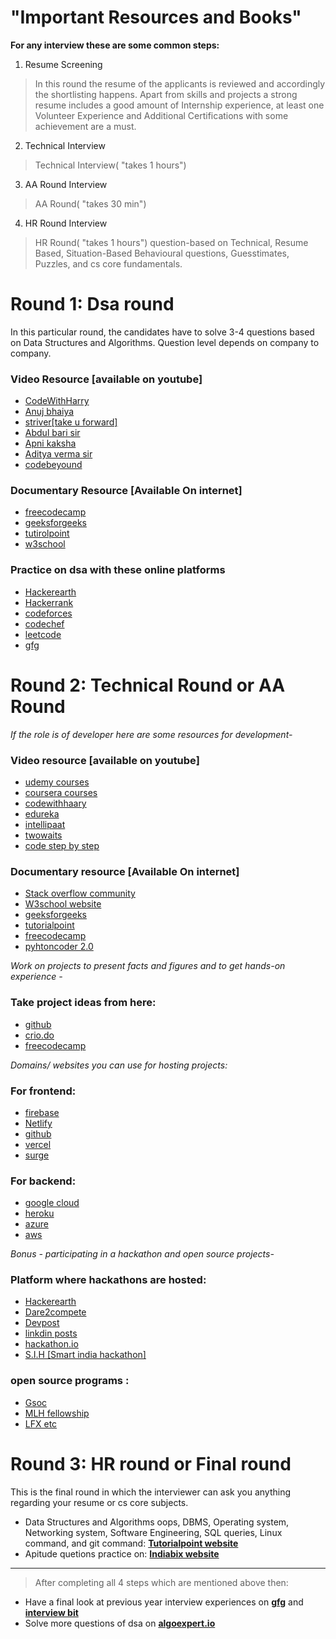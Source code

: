 # **"Important Resources and Books"**

**For any interview these are some common steps:**

1. Resume Screening
>In this round the resume of the applicants is reviewed and accordingly the shortlisting happens. 
Apart from skills and projects a strong resume includes a good amount of Internship experience, at least one Volunteer Experience and Additional Certifications with some achievement are a must.

2. Technical  Interview
>Technical Interview( "takes 1 hours")


3. AA Round Interview
>AA Round( "takes 30 min")

4. HR Round Interview
>HR Round( "takes 1 hours")
question-based on Technical, Resume Based, Situation-Based Behavioural questions, Guesstimates, Puzzles, and cs core fundamentals.


# Round 1: Dsa round

In this particular round, the candidates have to solve 3-4 questions based on Data Structures and Algorithms. Question level depends on company to company.

### Video Resource [available on youtube]
* [CodeWithHarry](https://www.youtube.com/c/CodeWithHarry)
* [Anuj bhaiya](https://www.youtube.com/c/AnujBhaiya)
* [striver[take u forward]](https://www.youtube.com/c/takeUforward)
* [Abdul bari sir](https://www.youtube.com/channel/UCZCFT11CWBi3MHNlGf019nw)
* [Apni kaksha](https://www.youtube.com/channel/UCF7BExjT2zH_mmyqOB139Dg)
* [Aditya verma sir](https://www.youtube.com/c/AdityaVermaTheProgrammingLord)
* [codebeyound](https://www.youtube.com/c/CodeBeyond)

### Documentary Resource [Available On internet]
* [freecodecamp](https://www.freecodecamp.org/)
* [geeksforgeeks](https://www.geeksforgeeks.org/)
* [tutirolpoint](https://www.tutorialspoint.com/index.htm)
* [w3school](https://www.w3schools.com/)

### Practice on dsa with these online platforms
* [Hackerearth](https://www.hackerearth.com/)
* [Hackerrank](https://www.hackerrank.com/)
* [codeforces](https://codeforces.com/)
* [codechef](https://www.codechef.com/)
* [leetcode](https://leetcode.com/)
* [gfg](https://www.geeksforgeeks.org/)

# Round 2: Technical Round or AA Round

<i> If the role is of developer here are some resources for development- </i>

### Video resource [available on youtube]

* [udemy courses](https://www.udemy.com/?deal_code=&utm_term=Homepage&utm_content=Textlink&utm_campaign=Rakuten-default&ranMID=39197&ranEAID=%2F68Yt01SgtI&ranSiteID=_68Yt01SgtI-IyHQcQ0vUgslxO93sgRjmw&LSNPUBID=%2F68Yt01SgtI&utm_source=aff-campaign&utm_medium=udemyads)
* [coursera courses](https://www.coursera.org/professional-certificates/sas-programming?utm_source=gg&utm_medium=sem&utm_campaign=37-SAS-Programmer-IN&utm_content=37-SAS-Programmer-IN&campaignid=12737601544&adgroupid=123746533387&device=c&keyword=coursera%20programming&matchtype=b&network=g&devicemodel=&adpostion=&creativeid=514091947388&hide_mobile_promo&gclid=Cj0KCQjw8eOLBhC1ARIsAOzx5cFkGZHA-hwrpMvV1vXE02gJKj3YwEzpL8ai0bi4jyjFbAx7vdeOqXcaAt74EALw_wcB)
* [codewithhaary](https://www.youtube.com/c/CodeWithHarry)
* [edureka](https://www.youtube.com/c/edurekaIN)
* [intellipaat](https://www.youtube.com/c/Intellipaat)
* [twowaits](https://www.youtube.com/c/Twowaits)
* [code step by step](https://www.youtube.com/channel/UCvHX2bCZG2m9ddUhwxudKYA)

### Documentary resource [Available On internet]
 
* [Stack overflow community](https://stackoverflow.com/)
* [W3school website](https://www.w3schools.com/)
* [geeksforgeeks](https://www.geeksforgeeks.org/)
* [tutorialpoint](https://www.tutorialspoint.com/index.htm)
* [freecodecamp](https://www.freecodecamp.org/)
* [pyhtoncoder 2.0](https://www.python.org/download/releases/2.0/)

<i> Work on projects to present facts and figures and to get hands-on experience - </i>
 
### Take project ideas from here:
 
* [github](https://github.com/)
* [crio.do](https://www.crio.do/)
* [freecodecamp](https://www.freecodecamp.org/)

<i> Domains/ websites you can use for hosting projects: </i>
 
### For frontend:
 
* [firebase](https://firebase.google.com/)
* [Netlify](https://www.netlify.com/)
* [github](https://github.com/)
* [vercel](https://vercel.com/)
* [surge](https://www.surgeahead.com/)
 
### For backend:
 
* [google cloud](https://cloud.google.com/gcp/?utm_source=google&utm_medium=cpc&utm_campaign=japac-IN-all-en-dr-bkws-all-super-trial-e-dr-1009882&utm_content=text-ad-none-none-DEV_c-CRE_498747252452-ADGP_Hybrid%20%7C%20BKWS%20-%20EXA%20%7C%20Txt%20~%20GCP%20~%20General_google%20cloud-KWID_43700023274811608-kwd-296530647816&userloc_9302309-network_g&utm_term=KW_google%20cloud&ds_rl=1264446&gclid=Cj0KCQjw8eOLBhC1ARIsAOzx5cEmgMJFgCkvxQBxV2Z8E7Cq7AJ1mV5Q6TTjYYgCRPkY9gp0kLziDMgaAnS8EALw_wcB&gclsrc=aw.ds)
* [heroku](https://www.heroku.com/)
* [azure](https://azure.microsoft.com/en-in/free/search/?&ef_id=Cj0KCQjw8eOLBhC1ARIsAOzx5cGH2EG54v-UuuHZ-o308g6IKOOyUuDd9xI3VPct41evtUjnDWqv8O8aAqNWEALw_wcB:G:s&OCID=AID2200195_SEM_Cj0KCQjw8eOLBhC1ARIsAOzx5cGH2EG54v-UuuHZ-o308g6IKOOyUuDd9xI3VPct41evtUjnDWqv8O8aAqNWEALw_wcB:G:s&gclid=Cj0KCQjw8eOLBhC1ARIsAOzx5cGH2EG54v-UuuHZ-o308g6IKOOyUuDd9xI3VPct41evtUjnDWqv8O8aAqNWEALw_wcB)
* [aws](https://aws.amazon.com/free/?trk=ps_a134p000003yhlXAAQ&trkCampaign=acq_paid_search_brand&sc_channel=ps&sc_campaign=acquisition_IN&sc_publisher=google&sc_category=core-main&sc_country=IN&sc_geo=APAC&sc_outcome=Acquisition&sc_detail=aws&sc_content=Brand_Core_aws_e&sc_matchtype=e&sc_segment=453325184782&sc_medium=ACQ-P|PS-GO|Brand|Desktop|SU|Core-Main|Core|IN|EN|Text&s_kwcid=AL!4422!3!453325184782!e!!g!!aws&ef_id=Cj0KCQjw8eOLBhC1ARIsAOzx5cHytZDCf-UDp7CtbWeUqm1Z2TuItEMKadgHlmwmj-bqBADPBD31cq4aAjIjEALw_wcB:G:s&s_kwcid=AL!4422!3!453325184782!e!!g!!aws&all-free-tier.sort-by=item.additionalFields.SortRank&all-free-tier.sort-order=asc&awsf.Free%20Tier%20Types=*all&awsf.Free%20Tier%20Categories=*all)

<i> Bonus - participating in a hackathon and open source projects- </i>
 
### Platform where hackathons are hosted:
 
* [Hackerearth](https://www.hackerearth.com/)
* [Dare2compete](https://dare2compete.com/)
* [Devpost](https://devpost.com/)
* [linkdin posts](https://www.linkedin.com/)
* [hackathon.io](https://www.hackathon.io/events)
* [S.I.H [Smart india hackathon]](https://www.sih.gov.in/)
 

### open source programs :
 
* [Gsoc](https://summerofcode.withgoogle.com/archive/v)
* [MLH fellowship](https://fellowship.mlh.io/)
* [LFX etc](https://lfx.linuxfoundation.org/tools/mentorship/)

# Round 3: HR round or Final round
 
This is the final round in which the interviewer can ask you anything regarding your resume or cs core subjects.

* Data Structures and Algorithms oops, DBMS, Operating system, Networking system, Software Engineering, SQL queries, Linux command, and git command: [**Tutorialpoint website**](https://www.tutorialspoint.com/index.htm)
* Apitude quetions practice on: [**Indiabix website**](https://www.indiabix.com/)


*********************************************************************************************************************************************************************************
>After completing all 4 steps which are mentioned above then:
* Have a final look at previous year interview experiences on [**gfg**](https://www.geeksforgeeks.org/) and [**interview bit**](https://www.interviewbit.com/)
* Solve  more questions of dsa on [**algoexpert.io**](https://www.algoexpert.io/product?r=ads&gclid=CjwKCAjw_L6LBhBbEiwA4c46upPgWbQqBKOck5JylFyiHE2G0uenJ6AuIkJW8vzrrUSjqZtbT62uBBoCTOEQAvD_BwE)



